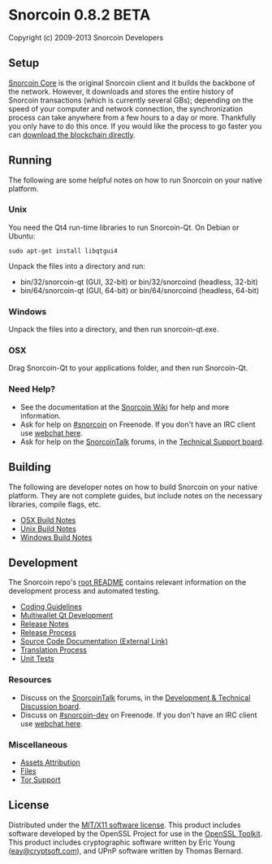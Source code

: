 Snorcoin 0.8.2 BETA 
====================

Copyright (c) 2009-2013 Snorcoin Developers


Setup
---------------------
[Snorcoin Core](http://bitcoin.org/en/download) is the original Snorcoin client and it builds the backbone of the network. However, it downloads and stores the entire history of Snorcoin transactions (which is currently several GBs); depending on the speed of your computer and network connection, the synchronization process can take anywhere from a few hours to a day or more. Thankfully you only have to do this once. If you would like the process to go faster you can [download the blockchain directly](https://snorcointalk.org/index.php?topic=145386.0).

Running
---------------------
The following are some helpful notes on how to run Snorcoin on your native platform. 

### Unix

You need the Qt4 run-time libraries to run Snorcoin-Qt. On Debian or Ubuntu:

	sudo apt-get install libqtgui4

Unpack the files into a directory and run:

- bin/32/snorcoin-qt (GUI, 32-bit) or bin/32/snorcoind (headless, 32-bit)
- bin/64/snorcoin-qt (GUI, 64-bit) or bin/64/snorcoind (headless, 64-bit)



### Windows

Unpack the files into a directory, and then run snorcoin-qt.exe.

### OSX

Drag Snorcoin-Qt to your applications folder, and then run Snorcoin-Qt.

### Need Help?

* See the documentation at the [Snorcoin Wiki](https://en.snorcoin.it/wiki/Main_Page)
for help and more information.
* Ask for help on [#snorcoin](http://webchat.freenode.net?channels=snorcoin) on Freenode. If you don't have an IRC client use [webchat here](http://webchat.freenode.net?channels=snorcoin).
* Ask for help on the [SnorcoinTalk](https://snorcointalk.org/) forums, in the [Technical Support board](https://snorcointalk.org/index.php?board=4.0).

Building
---------------------
The following are developer notes on how to build Snorcoin on your native platform. They are not complete guides, but include notes on the necessary libraries, compile flags, etc.

- [OSX Build Notes](build-osx.md)
- [Unix Build Notes](build-unix.md)
- [Windows Build Notes](build-msw.md)

Development
---------------------
The Snorcoin repo's [root README](https://github.com/snorcoin/snorcoin/blob/master/README.md) contains relevant information on the development process and automated testing.

- [Coding Guidelines](coding.md)
- [Multiwallet Qt Development](multiwallet-qt.md)
- [Release Notes](release-notes.md)
- [Release Process](release-process.md)
- [Source Code Documentation (External Link)](https://dev.visucore.com/snorcoin/doxygen/)
- [Translation Process](translation_process.md)
- [Unit Tests](unit-tests.md)

### Resources
* Discuss on the [SnorcoinTalk](https://snorcointalk.org/) forums, in the [Development & Technical Discussion board](https://snorcointalk.org/index.php?board=6.0).
* Discuss on [#snorcoin-dev](http://webchat.freenode.net/?channels=snorcoin) on Freenode. If you don't have an IRC client use [webchat here](http://webchat.freenode.net/?channels=snorcoin-dev).

### Miscellaneous
- [Assets Attribution](assets-attribution.md)
- [Files](files.md)
- [Tor Support](tor.md)

License
---------------------
Distributed under the [MIT/X11 software license](http://www.opensource.org/licenses/mit-license.php).
This product includes software developed by the OpenSSL Project for use in the [OpenSSL Toolkit](http://www.openssl.org/). This product includes
cryptographic software written by Eric Young ([eay@cryptsoft.com](mailto:eay@cryptsoft.com)), and UPnP software written by Thomas Bernard.
